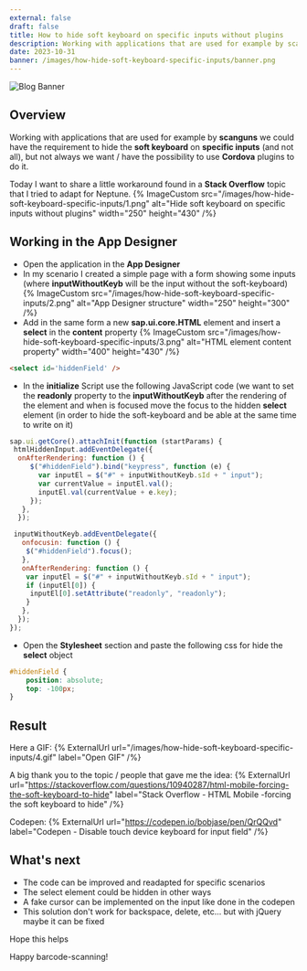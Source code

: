 ```yaml
---
external: false
draft: false
title: How to hide soft keyboard on specific inputs without plugins
description: Working with applications that are used for example by scanguns we could have the requirement to hide the soft keyboard on specific inputs. Today I want to share a little workaround found in a Stackoverflow topic that I tried to adapt for Neptune.
date: 2023-10-31
banner: /images/how-hide-soft-keyboard-specific-inputs/banner.png
---
```

![Blog Banner](/images/how-hide-soft-keyboard-specific-inputs/banner.png)

## Overview
Working with applications that are used for example by **scanguns** we could have the requirement to hide the **soft keyboard** on **specific inputs** (and not all), but not always we want / have the possibility to use **Cordova** plugins to do it.

Today I want to share a little workaround found in a **Stack Overflow** topic that I tried to adapt for Neptune.
{% ImageCustom src="/images/how-hide-soft-keyboard-specific-inputs/1.png" alt="Hide soft keyboard on specific inputs without plugins" width="250" height="430" /%}

## Working in the App Designer
- Open the application in the **App Designer**
- In my scenario I created a simple page with a form showing some inputs (where **inputWithoutKeyb** will be the input without the soft-keyboard)
{% ImageCustom src="/images/how-hide-soft-keyboard-specific-inputs/2.png" alt="App Designer structure" width="250" height="300" /%}
- Add in the same form a new **sap.ui.core.HTML** element and insert a **select** in the **content** property
{% ImageCustom src="/images/how-hide-soft-keyboard-specific-inputs/3.png" alt="HTML element content property" width="400" height="430" /%}
```html
<select id='hiddenField' />
```
- In the **initialize** Script use the following JavaScript code (we want to set the **readonly** property to the **inputWithoutKeyb** after the rendering of the element and when is focused move the focus to the hidden **select** element (in order to hide the soft-keyboard and be able at the same time to write on it)
```javascript
sap.ui.getCore().attachInit(function (startParams) {  
 htmlHiddenInput.addEventDelegate({    
  onAfterRendering: function () {      
     $("#hiddenField").bind("keypress", function (e) {        
       var inputEl = $("#" + inputWithoutKeyb.sId + " input"); 
       var currentValue = inputEl.val();        
       inputEl.val(currentValue + e.key);      
     });    
   },  
  });  

 inputWithoutKeyb.addEventDelegate({    
   onfocusin: function () {      
    $("#hiddenField").focus();    
   },    
   onAfterRendering: function () {      
    var inputEl = $("#" + inputWithoutKeyb.sId + " input");
    if (inputEl[0]) {                     
     inputEl[0].setAttribute("readonly", "readonly");                
    }
   },  
  });
});
```
- Open the **Stylesheet** section and paste the following css for hide the **select** object 
```css
#hiddenField {    
    position: absolute;    
    top: -100px;
} 
```

## Result
Here a GIF:
{% ExternalUrl url="/images/how-hide-soft-keyboard-specific-inputs/4.gif" label="Open GIF" /%}

A big thank you to the topic / people that gave me the idea:
{% ExternalUrl url="https://stackoverflow.com/questions/10940287/html-mobile-forcing-the-soft-keyboard-to-hide" label="Stack Overflow - HTML Mobile -forcing the soft keyboard to hide" /%}

Codepen:
{% ExternalUrl url="https://codepen.io/bobjase/pen/QrQQvd" label="Codepen - Disable touch device keyboard for input field" /%}

## What's next
- The code can be improved and readapted for specific scenarios
- The select element could be hidden in other ways
- A fake cursor can be implemented on the input like done in the codepen
- This solution don't work for backspace, delete, etc... but with jQuery maybe it can be fixed

Hope this helps

Happy barcode-scanning!